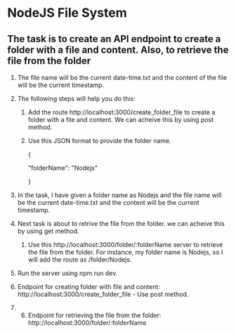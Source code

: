# NodeJS File System

## **The task is to create an API endpoint to create a folder with a file and content. Also, to retrieve the file from the folder**

1. The file name will be the current date-time.txt and the content of the file will be the current timestamp.
 
2. The following steps will help you do this:
 
   1. Add the route http://localhost:3000/create_folder_file to create a folder with a file and content. We can acheive this by using post method.

    2. Use this JSON format to provide the folder name.

          {

         "folderName": "Nodejs"

          }

3. In the task, I have given a folder name as Nodejs and the file name will be the current date-time.txt and the content will be the current timestamp.

4. Next task is about to retrive the file from the folder. we can acheive this by using get method.

    1. Use this http://localhost:3000/folder/:folderName server to retrieve the file from the folder. For instance, my folder name is Nodejs, so I will add the route as /folder/Nodejs.

5. Run the server using npm run dev.
6. Endpoint for creating folder with file and content: http://localhost:3000/create_folder_file - Use post method.
7. 6. Endpoint for retrieving the file from the folder: http://localhost:3000/folder/:folderName



    

